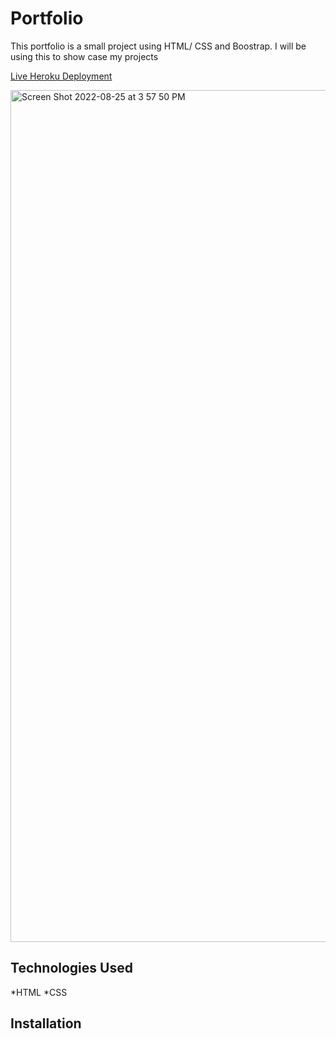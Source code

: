 # Portfolio

This portfolio is a small project using HTML/ CSS and Boostrap. I will be using this to show case my projects

[Live Heroku Deployment](https://portfolio-muhammadali.herokuapp.com/)

<img width="1363" alt="Screen Shot 2022-08-25 at 3 57 50 PM" src="https://user-images.githubusercontent.com/110205877/186783221-15cb4660-c1bf-40dc-a0c7-87c690edb43e.png">


## Technologies Used

*HTML
*CSS

## Installation
